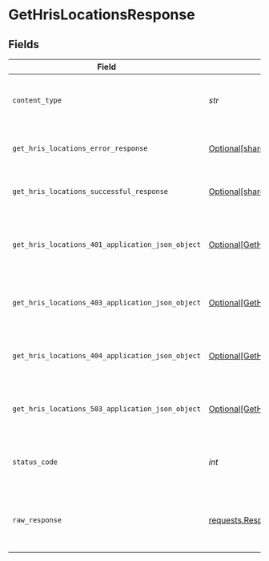 # GetHrisLocationsResponse


## Fields

| Field                                                                                                            | Type                                                                                                             | Required                                                                                                         | Description                                                                                                      |
| ---------------------------------------------------------------------------------------------------------------- | ---------------------------------------------------------------------------------------------------------------- | ---------------------------------------------------------------------------------------------------------------- | ---------------------------------------------------------------------------------------------------------------- |
| `content_type`                                                                                                   | *str*                                                                                                            | :heavy_check_mark:                                                                                               | HTTP response content type for this operation                                                                    |
| `get_hris_locations_error_response`                                                                              | [Optional[shared.GetHrisLocationsErrorResponse]](../../models/shared/gethrislocationserrorresponse.md)           | :heavy_minus_sign:                                                                                               | GET /hris/locations Error response                                                                               |
| `get_hris_locations_successful_response`                                                                         | [Optional[shared.GetHrisLocationsSuccessfulResponse]](../../models/shared/gethrislocationssuccessfulresponse.md) | :heavy_minus_sign:                                                                                               | GET /hris/locations Successful response                                                                          |
| `get_hris_locations_401_application_json_object`                                                                 | [Optional[GetHrisLocations401ApplicationJSON]](../../models/operations/gethrislocations401applicationjson.md)    | :heavy_minus_sign:                                                                                               | Returned when the authentication header was invalid or missing.                                                  |
| `get_hris_locations_403_application_json_object`                                                                 | [Optional[GetHrisLocations403ApplicationJSON]](../../models/operations/gethrislocations403applicationjson.md)    | :heavy_minus_sign:                                                                                               | Returned when the passed integration is inactive.                                                                |
| `get_hris_locations_404_application_json_object`                                                                 | [Optional[GetHrisLocations404ApplicationJSON]](../../models/operations/gethrislocations404applicationjson.md)    | :heavy_minus_sign:                                                                                               | Returned when a requested resource is not found.                                                                 |
| `get_hris_locations_503_application_json_object`                                                                 | [Optional[GetHrisLocations503ApplicationJSON]](../../models/operations/gethrislocations503applicationjson.md)    | :heavy_minus_sign:                                                                                               | Returned when no sync has finished successfully yet                                                              |
| `status_code`                                                                                                    | *int*                                                                                                            | :heavy_check_mark:                                                                                               | HTTP response status code for this operation                                                                     |
| `raw_response`                                                                                                   | [requests.Response](https://requests.readthedocs.io/en/latest/api/#requests.Response)                            | :heavy_minus_sign:                                                                                               | Raw HTTP response; suitable for custom response parsing                                                          |